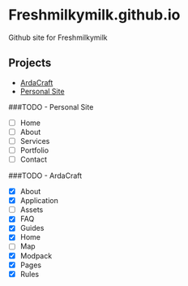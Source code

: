 # Freshmilkymilk.github.io

Github site for Freshmilkymilk

## Projects
- [ArdaCraft](https://freshmilkymilk.github.io/ardacraft)
- [Personal Site](https://freshmilkymilk.github.io)

###TODO - Personal Site
- [ ] Home
- [ ] About
- [ ] Services
- [ ] Portfolio
- [ ] Contact

###TODO - ArdaCraft
- [x] About
- [x] Application
- [ ] Assets
- [x] FAQ
- [x] Guides
- [x] Home
- [ ] Map
- [x] Modpack
- [x] Pages
- [x] Rules
